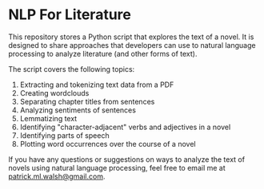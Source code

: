 # NLP For Literature

This repository stores a Python script that explores the text of a novel. It is designed to share approaches that developers can use to natural language processing to analyze literature (and other forms of text). 

The script covers the following topics:
1. Extracting and tokenizing text data from a PDF
2. Creating wordclouds
3. Separating chapter titles from sentences
4. Analyzing sentiments of sentences
5. Lemmatizing text
6. Identifying "character-adjacent" verbs and adjectives in a novel
7. Identifying parts of speech
8. Plotting word occurrences over the course of a novel

If you have any questions or suggestions on ways to analyze the text of novels using natural language processing, feel free to email me at patrick.ml.walsh@gmail.com.
